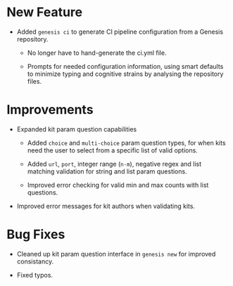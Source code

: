 # New Feature

* Added `genesis ci` to generate CI pipeline configuration from a Genesis
  repository.

  * No longer have to hand-generate the ci.yml file.

  * Prompts for needed configuration information, using smart defaults to
    minimize typing and cognitive strains by analysing the repository files.

# Improvements

* Expanded kit param question capabilities

  * Added `choice` and `multi-choice` param question types, for when kits need
    the user to select from a specific list of valid options.

  * Added `url`, `port`, integer range (`n-m`), negative regex and list
    matching validation for string and list param questions.

  * Improved error checking for valid min and max counts with list questions.

* Improved error messages for kit authors when validating kits.

# Bug Fixes

  * Cleaned up kit param question interface in `genesis new` for improved
    consistancy.
  
  * Fixed typos.
